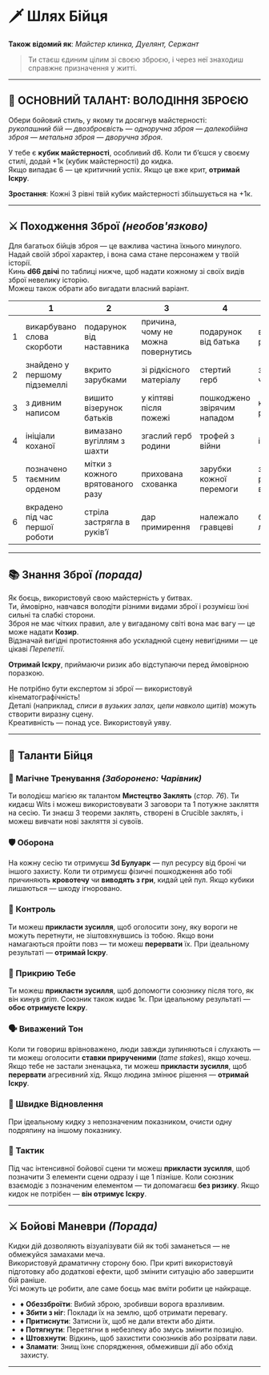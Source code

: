 
# 🗡️ Шлях Бійця

**Також відомий як**: *Майстер клинка, Дуелянт, Сержант*

> Ти стаєш єдиним цілим зі своєю зброєю, і через неї знаходиш справжнє призначення у житті.

---

## 🧠 ОСНОВНИЙ ТАЛАНТ: **ВОЛОДІННЯ ЗБРОЄЮ**

Обери бойовий стиль, у якому ти досягнув майстерності:  
*рукопашний бій — двозброєвість — одноручна зброя — далекобійна зброя — метальна зброя — дворучна зброя*.  

У тебе є **кубик майстерності**, особливий d6. Коли ти б’єшся у своєму стилі, додай +1к (кубик майстерності) до кидка.  
Якщо випадає 6 — це критичний успіх. Якщо це вже крит, **отримай Іскру**.

**Зростання**: Кожні 3 рівні твій кубик майстерності збільшується на +1к.

---

## ⚔️ Походження Зброї *(необов'язково)*

Для багатьох бійців зброя — це важлива частина їхнього минулого.  
Надай своїй зброї характер, і вона сама стане персонажем у твоїй історії.  
Кинь **d66 двічі** по таблиці нижче, щоб надати кожному зі своїх видів зброї невелику історію.  
Можеш також обрати або вигадати власний варіант.

|   | 1 | 2 | 3 | 4 | 5 | 6 |
|--:|--|--|--|--|--|--|
| 1 | викарбувано слова скорботи | подарунок від наставника | причина, чому не можна повернутись | подарунок від батька | вкрадено у родича | знято з мертвого тіла |
| 2 | знайдено у першому підземеллі | вкрито зарубками | зі рідкісного матеріалу | стертий герб | знайдено під час бурі | позначено дивом порятунку |
| 3 | з дивним написом | вишито візерунок батьків | у кіптяві після пожежі | пошкоджено звірячим нападом | клеймо роботодавця | вирізьблено бойову молитву |
| 4 | ініціали коханої | вимазано вугіллям з шахти | згаслий герб родини | трофей з війни | ініціали друга | подряпано в лютому бою |
| 5 | позначено таємним орденом | мітки з кожного врятованого разу | прихована схованка | зарубки кожної перемоги | зношено роками використання | цитата з книги на лезі |
| 6 | вкрадено під час першої роботи | стріла застрягла в руків’ї | дар примирення | належало гравцеві | багаторазово лагоджено | напрямок до особливого місця |

---

## 📚 Знання Зброї *(порада)*

Як боєць, використовуй свою майстерність у битвах.  
Ти, ймовірно, навчався володіти різними видами зброї і розумієш їхні сильні та слабкі сторони.  
Зброя не має чітких правил, але у вигаданому світі вона має вагу — це може надати **Козир**.  
Відзначай вигідні протистояння або ускладнюй сцену невигідними — це цікаві *Перепетії*.

**Отримай Іскру**, приймаючи ризик або відступаючи перед ймовірною поразкою.

Не потрібно бути експертом зі зброї — використовуй кінематографічність!  
Деталі (наприклад, *списи в вузьких залах, цепи навколо щитів*) можуть створити виразну сцену.  
Креативність — понад усе. Використовуй уяву.

---

## 🎯 Таланти Бійця

### 🧪 Магічне Тренування *(Заборонено: Чарівник)*  
Ти володієш магією як талантом **Мистецтво Заклять** (*стор. 76*). Ти кидаєш Wits і можеш використовувати 3 заговори та 1 потужне закляття на сесію. Ти знаєш 3 теореми заклять, створені в Crucible заклять, і можеш вивчати нові закляття зі сувоїв.

### 🛡️ Оборона  
На кожну сесію ти отримуєш **3d Булуарк** — пул ресурсу від броні чи іншого захисту. Коли ти отримуєш фізичні пошкодження або тобі причиняють **кровотечу** чи **виводять з гри**, кидай цей пул. Якщо кубики лишаються — шкоду ігноровано.

### 🎯 Контроль  
Ти можеш **прикласти зусилля**, щоб оголосити зону, яку вороги не можуть перетнути, не зіштовхнувшись із тобою. Якщо вони намагаються пройти повз — ти можеш **перервати** їх. При ідеальному результаті — **отримай Іскру**.

### 🫱 Прикрию Тебе  
Ти можеш **прикласти зусилля**, щоб допомогти союзнику після того, як він кинув *grim*. Союзник також кидає 1к. При ідеальному результаті — **обоє отримуєте Іскру**.

### 🗣️ Виважений Тон  
Коли ти говориш врівноважено, люди завжди зупиняються і слухають — ти можеш оголосити **ставки прирученими** (*tame stakes*), якщо хочеш. Якщо тебе не застали зненацька, ти можеш **прикласти зусилля**, щоб **перервати** агресивний хід. Якщо людина змінює рішення — **отримай Іскру**.

### 💨 Швидке Відновлення  
При ідеальному кидку з непозначеним показником, очисти одну подряпину на іншому показнику.

### 🧠 Тактик  
Під час інтенсивної бойової сцени ти можеш **прикласти зусилля**, щоб позначити 3 елементи сцени одразу і ще 1 пізніше. Коли союзник взаємодіє з позначеним елементом — ти допомагаєш **без ризику**. Якщо кидок не потрібен — **він отримує Іскру**.

---

## ⚔️ Бойові Маневри *(Порада)*

Кидки дій дозволяють візуалізувати бій як тобі заманеться — не обмежуйся замахами меча.  
Використовуй драматичну сторону бою. При криті використовуй підготовку або додаткові ефекти, щоб змінити ситуацію або завершити бій раніше.  
Усі можуть це робити, але саме боєць має вміти робити це найкраще.

- ♦ **Обеззброїти**: Вибий зброю, зробивши ворога вразливим.  
- ♦ **Збити з ніг**: Поклади їх на землю, щоб отримати перевагу.  
- ♦ **Притиснути**: Затисни їх, щоб не дали втекти або діяти.  
- ♦ **Потягнути**: Перетягни в небезпеку або змусь змінити позицію.  
- ♦ **Штовхнути**: Відкинь, щоб захистити союзників або розірвати лави.  
- ♦ **Зламати**: Знищ їхнє спорядження, обмеживши дії або обхід захисту.

---
